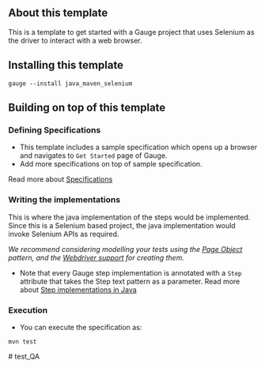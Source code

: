 ## About this template

This is a template to get started with a Gauge project that uses Selenium as the driver to interact with a web browser.

## Installing this template

    gauge --install java_maven_selenium

## Building on top of this template

### Defining Specifications

* This template includes a sample specification which opens up a browser and navigates to `Get Started` page of Gauge.
* Add more specifications on top of sample specification.

Read more about [Specifications](http://getgauge.io/documentation/user/current/specifications/README.html)

### Writing the implementations

This is where the java implementation of the steps would be implemented. Since this is a Selenium based project, the java implementation would invoke Selenium APIs as required.

_We recommend considering modelling your tests using the [Page Object](https://github.com/SeleniumHQ/selenium/wiki/PageObjects) pattern, and the [Webdriver support](https://github.com/SeleniumHQ/selenium/wiki/PageFactory) for creating them._

- Note that every Gauge step implementation is annotated with a `Step` attribute that takes the Step text pattern as a parameter.
Read more about [Step implementations in Java](http://getgauge.io/documentation/user/current/test_code/java/java.html)

### Execution

* You can execute the specification as:

```
mvn test
```
#   t e s t _ Q A  
 